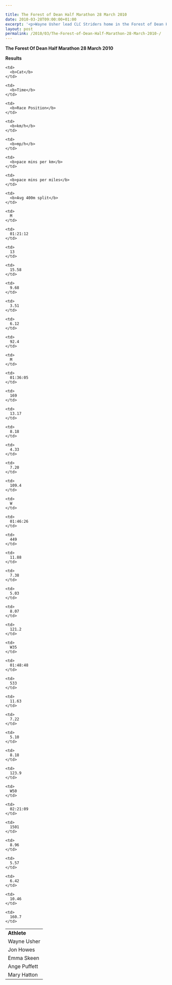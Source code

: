 ```yaml
---

title: The Forest of Dean Half Marathon 28 March 2010
date: 2010-03-28T09:00:00+01:00
excerpt: '<p>Wayne Usher lead CLC Striders home in the Forest of Dean Half Marathon to finish 13th overall (1.21.12) on this tough trail course. Jon Howes (1.36.05), Emma Skeen (1.46.26), Ange Puffett (1.48.48) and Mary Hatton (2.21.09) also ran very strong races - click on photos to see more, Brendan Ward (Club Chairman). FOD Half Marathon 28 March 2010 Photos Results</p>'
layout: post
permalink: /2010/03/The-Forest-of-Dean-Half-Marathon-28-March-2010-/
---
```

**The Forest Of Dean Half Marathon 28 March 2010** </p> 

<a name="Report"></a>

<a name="Report"></a>**Results**

<table>
  <colgroup> <col> <col> <col> <col> <col> <col> <col> <col> <col> 
  
  <tr>
    <td>
      <b>Athlete</b>
    </td>
    
    <td>
      <b>Cat</b>
    </td>
    
    <td>
      <b>Time</b>
    </td>
    
    <td>
      <b>Race Position</b>
    </td>
    
    <td>
      <b>km/h</b>
    </td>
    
    <td>
      <b>mp/h</b>
    </td>
    
    <td>
      <b>pace mins per km</b>
    </td>
    
    <td>
      <b>pace mins per miles</b>
    </td>
    
    <td>
      <b>Avg 400m split</b>
    </td>
  </tr>
  
  <tr>
    <td>
      Wayne Usher
    </td>
    
    <td>
      M
    </td>
    
    <td>
      01:21:12
    </td>
    
    <td>
      13
    </td>
    
    <td>
      15.58
    </td>
    
    <td>
      9.68
    </td>
    
    <td>
      3.51
    </td>
    
    <td>
      6.12
    </td>
    
    <td>
      92.4
    </td>
  </tr>
  
  <tr>
    <td>
      Jon Howes
    </td>
    
    <td>
      M
    </td>
    
    <td>
      01:36:05
    </td>
    
    <td>
      169
    </td>
    
    <td>
      13.17
    </td>
    
    <td>
      8.18
    </td>
    
    <td>
      4.33
    </td>
    
    <td>
      7.20
    </td>
    
    <td>
      109.4
    </td>
  </tr>
  
  <tr>
    <td>
      Emma Skeen
    </td>
    
    <td>
      W
    </td>
    
    <td>
      01:46:26
    </td>
    
    <td>
      449
    </td>
    
    <td>
      11.88
    </td>
    
    <td>
      7.38
    </td>
    
    <td>
      5.03
    </td>
    
    <td>
      8.07
    </td>
    
    <td>
      121.2
    </td>
  </tr>
  
  <tr>
    <td>
      Ange Puffett
    </td>
    
    <td>
      W35
    </td>
    
    <td>
      01:48:48
    </td>
    
    <td>
      533
    </td>
    
    <td>
      11.63
    </td>
    
    <td>
      7.22
    </td>
    
    <td>
      5.10
    </td>
    
    <td>
      8.18
    </td>
    
    <td>
      123.9
    </td>
  </tr>
  
  <tr>
    <td>
      Mary Hatton
    </td>
    
    <td>
      W50
    </td>
    
    <td>
      02:21:09
    </td>
    
    <td>
      1501
    </td>
    
    <td>
      8.96
    </td>
    
    <td>
      5.57
    </td>
    
    <td>
      6.42
    </td>
    
    <td>
      10.46
    </td>
    
    <td>
      160.7
    </td>
  </tr></colgroup>
</table>

<map name="100109w.jpg">
  <area shape="RECT" coords="677,27,696,48" alt="Race Winner" />
  
  <area shape="RECT" coords="379,28,393,45" alt="Sarah Greef" />
  
  <area shape="RECT" coords="354,28,368,46" alt="Rachel Vines" />
  
  <area shape="RECT" coords="303,28,318,46" alt="Anna Maughan" />
  
  <area shape="RECT" coords="206,28,220,46" alt="Dawn Addinall" />
  
  <area shape="RECT" coords="86,28,103,46" alt="Alex Evans" />
</map>

<map name="100109m.jpg">
  <area shape="RECT" coords="63,31,76,45" alt="Clive Scott" />
  
  <area shape="RECT" coords="112,32,121,44" alt="Paul Davies" />
  
  <area shape="RECT" coords="118,32,129,43" alt="Paul Stonuary" />
  
  <area shape="RECT" coords="223,29,236,47" alt="James Gibbs" />
  
  <area shape="RECT" coords="255,29,264,42" alt="David Smeath" />
  
  <area shape="RECT" coords="263,28,272,43" alt="Chris Hale" />
  
  <area shape="RECT" coords="275,31,288,45" alt="Rob Shute" />
  
  <area shape="RECT" coords="308,31,321,45" alt="Billy Bradshaw" />
  
  <area shape="RECT" coords="582,29,594,46" alt="Will Ferguson" />
  
  <area shape="RECT" coords="680,30,694,45" alt="Race Winner" />
</map>
